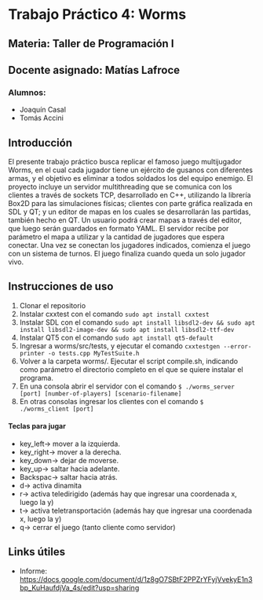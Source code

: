 # Trabajo Práctico 4: Worms
## Materia: Taller de Programación I
## Docente asignado: Matías Lafroce
### Alumnos:
* Joaquín Casal
* Tomás Accini

## Introducción
El presente trabajo práctico busca replicar el famoso juego multijugador Worms, en el cual cada jugador tiene un ejército de gusanos con diferentes armas, y el objetivo es eliminar a todos soldados los del equipo enemigo. El proyecto incluye un servidor multithreading que se comunica con los clientes a través de sockets TCP, desarrollado en C++, utilizando la librería Box2D para las simulaciones físicas; clientes con parte gráfica realizada en SDL y QT; y un editor de mapas en los cuales se desarrollarán las partidas, también hecho en QT. Un usuario podrá crear mapas a través del editor, que luego serán guardados en formato YAML. El servidor recibe por parámetro el mapa a utilizar y la cantidad de jugadores que espera conectar. Una vez se conectan los jugadores indicados, comienza el juego con un sistema de turnos. El juego finaliza cuando queda un solo jugador vivo.

## Instrucciones de uso
1. Clonar el repositorio
2. Instalar cxxtest con el comando `sudo apt install cxxtest`
3. Instalar SDL con el comando `sudo apt install libsdl2-dev && sudo apt install libsdl2-image-dev && sudo apt install libsdl2-ttf-dev`
4. Instalar QT5 con el comando `sudo apt install qt5-default`
5. Ingresar a worms/src/tests, y ejecutar el comando `cxxtestgen --error-printer -o tests.cpp MyTestSuite.h`
6. Volver a la carpeta worms/. Ejecutar el script compile.sh, indicando como parámetro el directorio completo en el que se quiere instalar el programa.
7. En una consola abrir el servidor con el comando
  `$ ./worms_server [port] [number-of-players] [scenario-filename]`
8. En otras consolas ingresar los clientes con el comando
  `$ ./worms_client [port]`


#### Teclas para jugar
* key_left-> mover a la izquierda.
* key_right-> mover a la derecha.
* key_down-> dejar de moverse.
* key_up-> saltar hacia adelante.
* Backspac-> saltar hacia atrás.
* d-> activa dinamita
* r-> activa teledirigido (además hay que ingresar una coordenada x, luego la y)
* t-> activa teletransportación (además hay que ingresar una coordenada x, luego la y)
* q-> cerrar el juego (tanto cliente como servidor)

## Links útiles
* Informe: https://docs.google.com/document/d/1z8gO7SBtF2PPZrYFyjVvekyE1n3bp_KuHaufdjVa_4s/edit?usp=sharing
